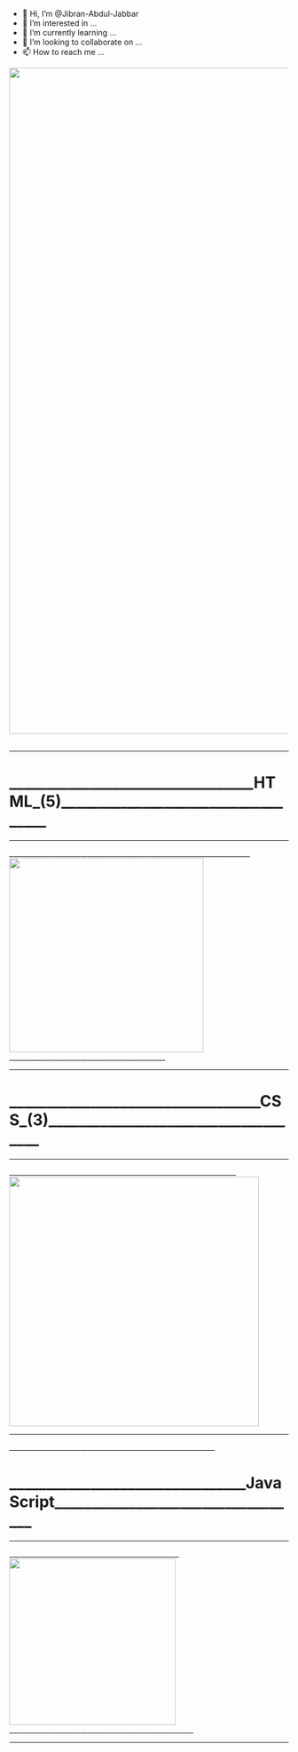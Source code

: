 - 👋 Hi, I’m @Jibran-Abdul-Jabbar
- 👀 I’m interested in ...
- 🌱 I’m currently learning ...
- 💞️ I’m looking to collaborate on ...
- 📫 How to reach me ...

<img src="https://encrypted-tbn0.gstatic.com/images?q=tbn:ANd9GcS2Dyi9oMobpvWCp7572QjypIiwMcA_LMbnGA&usqp=CAU" width="1200px" />
<br>
<br>
<div style="text-align: 'center';color:"red">
                                            <hr />
  <h1>_________________________________HTML_(5)___________________________________</h1>
                                            <hr />
____________________________________________________________________<img style="text-align: center;" src="https://imgs.developpaper.com/imgs/596704542-5d006e7389c90_articlex.gif" width="350px"/>____________________________________________
  <hr />
  <h1>__________________________________CSS_(3)____________________________________</h1>
                                                                                                                            <hr />
________________________________________________________________<img src="https://raw.github.com/luispadron/UICircularProgressRing/v1.1.7//GitHubAssets/demo.gif" style="text-align: center;" width="450px"/>
  <hr />__________________________________________________________
  <h1>________________________________JavaScript__________________________________</h1>
                                                                                                                                           <hr />
________________________________________________<img style="text-align: center;" src="https://i.stack.imgur.com/kugNH.gif" width="300px"/>____________________________________________________
<hr />
</div>
<!---
jibranabduljabbar/jibranabduljabbar is a ✨ special ✨ repository because its `README.md` (this file) appears on your GitHub profile.
You can click the Preview link to take a look at your changes.
--->
